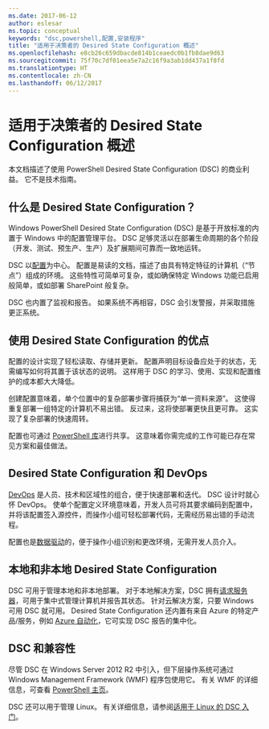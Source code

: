 ```yaml
---
ms.date: 2017-06-12
author: eslesar
ms.topic: conceptual
keywords: "dsc,powershell,配置,安装程序"
title: "适用于决策者的 Desired State Configuration 概述"
ms.openlocfilehash: e8cb26c659dbacde814b1ceaedc0b1fb8dae9d63
ms.sourcegitcommit: 75f70c7df01eea5e7a2c16f9a3ab1dd437a1f8fd
ms.translationtype: HT
ms.contentlocale: zh-CN
ms.lasthandoff: 06/12/2017
---
```

<a id="desired-state-configuration-overview-for-decision-makers" class="xliff"></a>
# 适用于决策者的 Desired State Configuration 概述

本文档描述了使用 PowerShell Desired State Configuration (DSC) 的商业利益。 它不是技术指南。

<a id="what-is-desired-state-configuration" class="xliff"></a>
## 什么是 Desired State Configuration？

Windows PowerShell Desired State Configuration (DSC) 是基于开放标准的内置于 Windows 中的配置管理平台。 DSC 足够灵活以在部署生命周期的各个阶段（开发、测试、预生产、生产）及扩展期间可靠而一致地运转。 

DSC 以[配置](https://msdn.microsoft.com/en-us/powershell/dsc/configurations)为中心。
配置是易读的文档，描述了由具有特定特征的计算机（“节点”）组成的环境。 这些特性可简单可复杂，或如确保特定 Windows 功能已启用般简单，或如部署 SharePoint 般复杂。 

DSC 也内置了监视和报告。 如果系统不再相容，DSC 会引发警报，并采取措施更正系统。 

<a id="benefits-of-using-desired-state-configuration" class="xliff"></a>
## 使用 Desired State Configuration 的优点

配置的设计实现了轻松读取、存储并更新。 配置声明目标设备应处于的状态，无需编写如何将其置于该状态的说明。 这样用于 DSC 的学习、使用、实现和配置维护的成本都大大降低。 

创建配置意味着，单个位置中的复杂部署步骤将捕获为“单一资料来源”。 这使得重复部署一组特定的计算机不易出错。 反过来，这将使部署更快且更可靠。 这实现了复杂部署的快速周转。

配置也可通过 [PowerShell 库](https://powershellgallery.com)进行共享。 这意味着你需完成的工作可能已存在常见方案和最佳做法。


<a id="desired-state-configuration-and-devops" class="xliff"></a>
## Desired State Configuration 和 DevOps

[DevOps](http://blogs.technet.com/b/ashleymcglone/archive/2015/11/20/devops-for-n00bs-ie-windows-people.aspx) 是人员、技术和区域性的组合，便于快速部署和迭代。 DSC 设计时就心怀 DevOps。 使单个配置定义环境意味着，开发人员可将其要求编码到配置中，并将该配置签入源控件，而操作小组可轻松部署代码，无需经历易出错的手动流程。 

配置也是[数据驱动](https://msdn.microsoft.com/en-us/powershell/dsc/configdata)的，便于操作小组识别和更改环境，无需开发人员介入。 

<a id="desired-state-configuration-on--and-off-premises" class="xliff"></a>
## 本地和非本地 Desired State Configuration

DSC 可用于管理本地和非本地部署。 对于本地解决方案，DSC 拥有[请求服务器](https://msdn.microsoft.com/en-us/powershell/dsc/pullserver)，可用于集中式管理计算机并报告其状态。 针对云解决方案，只要 Windows 可用 DSC 就可用。 Desired State Configuration 还内置有来自 Azure 的特定产品/服务，例如 [Azure 自动化](https://azure.microsoft.com/en-us/documentation/services/automation/)，它可实现 DSC 报告的集中化。 

<a id="dsc-and-compatibility" class="xliff"></a>
## DSC 和兼容性

尽管 DSC 在 Windows Server 2012 R2 中引入，但下层操作系统可通过 Windows Management Framework (WMF) 程序包使用它。 有关 WMF 的详细信息，可查看 [PowerShell 主页](https://msdn.microsoft.com/en-us/powershell/)。 

DSC 还可以用于管理 Linux。 有关详细信息，请参阅[适用于 Linux 的 DSC 入门](https://msdn.microsoft.com/en-us/powershell/dsc/lnxgettingstarted)。

